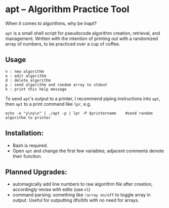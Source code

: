 # apt – Algorithm Practice Tool

When it comes to algorithms, why be inapt?

`apt` is a small shell script for pseudocode algorithm creation, retrieval, and management. Written with the intention of printing out with a randomized array of numbers, to be practiced over a cup of coffee.

## Usage

    n : new algorithm
    e : edit algorithm
    d : delete algorithm
    p : send algorithm and random array to stdout
    h : print this help message

To send `apt`'s output to a printer, I recommend piping instructions into `apt`, then `apt` to a print command like `lpr`, e.g.

    echo -e "y\ny\n" | ./apt -p | lpr -P $printername    #send random algorithm to printer

## Installation:

- Bash is required.
- Open `apt` and change the first few variables; adjacent comments denote their function.

## Planned Upgrades:

- automagically add line numbers to raw algorithm file after creation, accordingly revise with edits (use `nl`)
- command parsing: something like `!array on/off` to toggle array in output. Useful for outputting dfs/bfs with no need for arrays.
